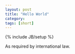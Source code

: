 ```yaml
---
layout: post
title: "Hello World"
category: 
tags: [short]
---
```

{% include JB/setup %}

As required by international law.

